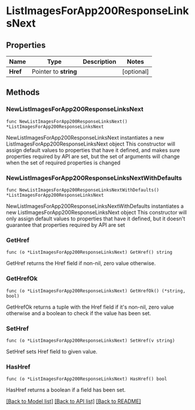 # ListImagesForApp200ResponseLinksNext

## Properties

Name | Type | Description | Notes
------------ | ------------- | ------------- | -------------
**Href** | Pointer to **string** |  | [optional] 

## Methods

### NewListImagesForApp200ResponseLinksNext

`func NewListImagesForApp200ResponseLinksNext() *ListImagesForApp200ResponseLinksNext`

NewListImagesForApp200ResponseLinksNext instantiates a new ListImagesForApp200ResponseLinksNext object
This constructor will assign default values to properties that have it defined,
and makes sure properties required by API are set, but the set of arguments
will change when the set of required properties is changed

### NewListImagesForApp200ResponseLinksNextWithDefaults

`func NewListImagesForApp200ResponseLinksNextWithDefaults() *ListImagesForApp200ResponseLinksNext`

NewListImagesForApp200ResponseLinksNextWithDefaults instantiates a new ListImagesForApp200ResponseLinksNext object
This constructor will only assign default values to properties that have it defined,
but it doesn't guarantee that properties required by API are set

### GetHref

`func (o *ListImagesForApp200ResponseLinksNext) GetHref() string`

GetHref returns the Href field if non-nil, zero value otherwise.

### GetHrefOk

`func (o *ListImagesForApp200ResponseLinksNext) GetHrefOk() (*string, bool)`

GetHrefOk returns a tuple with the Href field if it's non-nil, zero value otherwise
and a boolean to check if the value has been set.

### SetHref

`func (o *ListImagesForApp200ResponseLinksNext) SetHref(v string)`

SetHref sets Href field to given value.

### HasHref

`func (o *ListImagesForApp200ResponseLinksNext) HasHref() bool`

HasHref returns a boolean if a field has been set.


[[Back to Model list]](../README.md#documentation-for-models) [[Back to API list]](../README.md#documentation-for-api-endpoints) [[Back to README]](../README.md)


